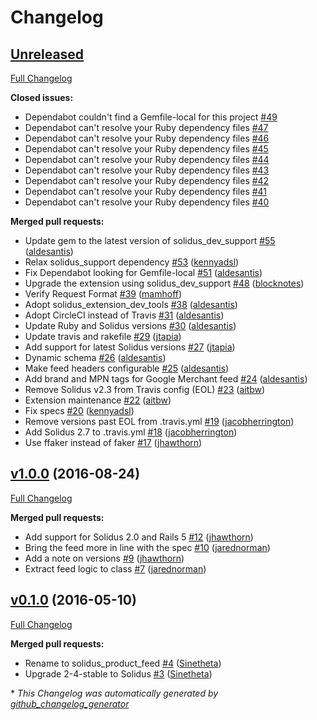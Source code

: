 # Changelog

## [Unreleased](https://github.com/solidusio-contrib/solidus_product_feed/tree/HEAD)

[Full Changelog](https://github.com/solidusio-contrib/solidus_product_feed/compare/v1.0.0...HEAD)

**Closed issues:**

- Dependabot couldn't find a Gemfile-local for this project [\#49](https://github.com/solidusio-contrib/solidus_product_feed/issues/49)
- Dependabot can't resolve your Ruby dependency files [\#47](https://github.com/solidusio-contrib/solidus_product_feed/issues/47)
- Dependabot can't resolve your Ruby dependency files [\#46](https://github.com/solidusio-contrib/solidus_product_feed/issues/46)
- Dependabot can't resolve your Ruby dependency files [\#45](https://github.com/solidusio-contrib/solidus_product_feed/issues/45)
- Dependabot can't resolve your Ruby dependency files [\#44](https://github.com/solidusio-contrib/solidus_product_feed/issues/44)
- Dependabot can't resolve your Ruby dependency files [\#43](https://github.com/solidusio-contrib/solidus_product_feed/issues/43)
- Dependabot can't resolve your Ruby dependency files [\#42](https://github.com/solidusio-contrib/solidus_product_feed/issues/42)
- Dependabot can't resolve your Ruby dependency files [\#41](https://github.com/solidusio-contrib/solidus_product_feed/issues/41)
- Dependabot can't resolve your Ruby dependency files [\#40](https://github.com/solidusio-contrib/solidus_product_feed/issues/40)

**Merged pull requests:**

- Update gem to the latest version of solidus\_dev\_support [\#55](https://github.com/solidusio-contrib/solidus_product_feed/pull/55) ([aldesantis](https://github.com/aldesantis))
- Relax solidus\_support dependency [\#53](https://github.com/solidusio-contrib/solidus_product_feed/pull/53) ([kennyadsl](https://github.com/kennyadsl))
- Fix Dependabot looking for Gemfile-local [\#51](https://github.com/solidusio-contrib/solidus_product_feed/pull/51) ([aldesantis](https://github.com/aldesantis))
- Upgrade the extension using solidus\_dev\_support [\#48](https://github.com/solidusio-contrib/solidus_product_feed/pull/48) ([blocknotes](https://github.com/blocknotes))
- Verify Request Format [\#39](https://github.com/solidusio-contrib/solidus_product_feed/pull/39) ([mamhoff](https://github.com/mamhoff))
- Adopt solidus\_extension\_dev\_tools [\#38](https://github.com/solidusio-contrib/solidus_product_feed/pull/38) ([aldesantis](https://github.com/aldesantis))
- Adopt CircleCI instead of Travis [\#31](https://github.com/solidusio-contrib/solidus_product_feed/pull/31) ([aldesantis](https://github.com/aldesantis))
- Update Ruby and Solidus versions [\#30](https://github.com/solidusio-contrib/solidus_product_feed/pull/30) ([aldesantis](https://github.com/aldesantis))
- Update travis and rakefile [\#29](https://github.com/solidusio-contrib/solidus_product_feed/pull/29) ([jtapia](https://github.com/jtapia))
- Add support for latest Solidus versions [\#27](https://github.com/solidusio-contrib/solidus_product_feed/pull/27) ([jtapia](https://github.com/jtapia))
- Dynamic schema [\#26](https://github.com/solidusio-contrib/solidus_product_feed/pull/26) ([aldesantis](https://github.com/aldesantis))
- Make feed headers configurable [\#25](https://github.com/solidusio-contrib/solidus_product_feed/pull/25) ([aldesantis](https://github.com/aldesantis))
- Add brand and MPN tags for Google Merchant feed [\#24](https://github.com/solidusio-contrib/solidus_product_feed/pull/24) ([aldesantis](https://github.com/aldesantis))
- Remove Solidus v2.3 from Travis config \(EOL\) [\#23](https://github.com/solidusio-contrib/solidus_product_feed/pull/23) ([aitbw](https://github.com/aitbw))
- Extension maintenance [\#22](https://github.com/solidusio-contrib/solidus_product_feed/pull/22) ([aitbw](https://github.com/aitbw))
- Fix specs [\#20](https://github.com/solidusio-contrib/solidus_product_feed/pull/20) ([kennyadsl](https://github.com/kennyadsl))
- Remove versions past EOL from .travis.yml [\#19](https://github.com/solidusio-contrib/solidus_product_feed/pull/19) ([jacobherrington](https://github.com/jacobherrington))
- Add Solidus 2.7 to .travis.yml [\#18](https://github.com/solidusio-contrib/solidus_product_feed/pull/18) ([jacobherrington](https://github.com/jacobherrington))
- Use ffaker instead of faker [\#17](https://github.com/solidusio-contrib/solidus_product_feed/pull/17) ([jhawthorn](https://github.com/jhawthorn))

## [v1.0.0](https://github.com/solidusio-contrib/solidus_product_feed/tree/v1.0.0) (2016-08-24)

[Full Changelog](https://github.com/solidusio-contrib/solidus_product_feed/compare/v0.1.0...v1.0.0)

**Merged pull requests:**

- Add support for Solidus 2.0 and Rails 5 [\#12](https://github.com/solidusio-contrib/solidus_product_feed/pull/12) ([jhawthorn](https://github.com/jhawthorn))
- Bring the feed more in line with the spec [\#10](https://github.com/solidusio-contrib/solidus_product_feed/pull/10) ([jarednorman](https://github.com/jarednorman))
- Add a note on versions [\#9](https://github.com/solidusio-contrib/solidus_product_feed/pull/9) ([jhawthorn](https://github.com/jhawthorn))
- Extract feed logic to class [\#7](https://github.com/solidusio-contrib/solidus_product_feed/pull/7) ([jarednorman](https://github.com/jarednorman))

## [v0.1.0](https://github.com/solidusio-contrib/solidus_product_feed/tree/v0.1.0) (2016-05-10)

[Full Changelog](https://github.com/solidusio-contrib/solidus_product_feed/compare/ab9d93c2af70a24bfb2a7ab75f3fdf33ddaef3aa...v0.1.0)

**Merged pull requests:**

- Rename to solidus\_product\_feed [\#4](https://github.com/solidusio-contrib/solidus_product_feed/pull/4) ([Sinetheta](https://github.com/Sinetheta))
- Upgrade 2-4-stable to Solidus [\#3](https://github.com/solidusio-contrib/solidus_product_feed/pull/3) ([Sinetheta](https://github.com/Sinetheta))



\* *This Changelog was automatically generated by [github_changelog_generator](https://github.com/github-changelog-generator/github-changelog-generator)*
